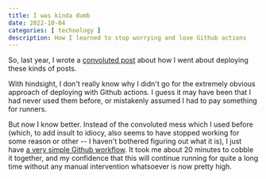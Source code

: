 ```yaml
---
title: I was kinda dumb
date: 2022-10-04
categories: [ technology ]
description: How I learned to stop worrying and love Github actions
---
```


So, last year, I wrote a [convoluted post](../hugo) about how I went about deploying these kinds
of posts. 

With hindsight, I don't really know why I didn't go for the extremely obvious approach of
deploying with Github actions. I guess it may have been that I had never used them before,
or mistakenly assumed I had to pay something for runners.

But now I know better. Instead of the convoluted mess which I used before (which, to add insult to
idiocy, also seems to have stopped working for some reason or other -- I haven't bothered figuring out
what it is), I just have [a very simple Github
workflow](https://github.com/vnord/vnordnet/blob/master/.github/workflows/publish.yml). It took me 
about 20 minutes to cobble it together, and my confidence that this will continue running for quite
a long time without any manual intervention whatsoever is now pretty high.

